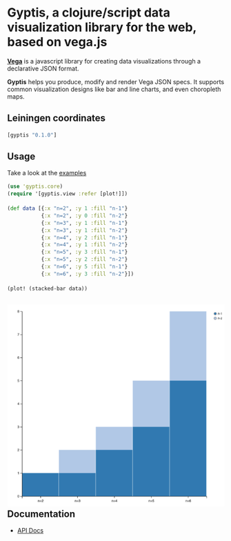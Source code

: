 Gyptis, a clojure/script data visualization library for the web, based on vega.js
===

**[Vega](https://github.com/vega/vega)** is a javascript library for
  creating data visualizations through a declarative JSON format.

**Gyptis** helps you produce, modify and render Vega JSON specs. It
  supports common visualization designs like bar and line charts, and
  even choropleth maps.

Leiningen coordinates
---
```clojure
[gyptis "0.1.0"]
```

Usage
---
Take a look at the [examples](examples/gyptis-usage)

```clojure
(use 'gyptis.core)
(require '[gyptis.view :refer [plot!]])

(def data [{:x "n=2", :y 1 :fill "n-1"}
           {:x "n=2", :y 0 :fill "n-2"}
           {:x "n=3", :y 1 :fill "n-1"}
           {:x "n=3", :y 1 :fill "n-2"}
           {:x "n=4", :y 2 :fill "n-1"}
           {:x "n=4", :y 1 :fill "n-2"}
           {:x "n=5", :y 3 :fill "n-1"}
           {:x "n=5", :y 2 :fill "n-2"}
           {:x "n=6", :y 5 :fill "n-1"}
           {:x "n=6", :y 3 :fill "n-2"}])

(plot! (stacked-bar data))
```

![](./doc/fibonacci.png)
Documentation
---
- [API Docs](http://dvdt.github.io/gyptis/)
